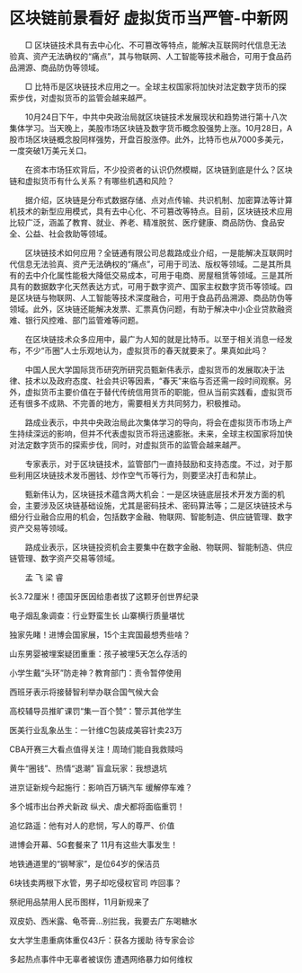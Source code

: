 # 区块链前景看好 虚拟货币当严管-中新网

　　□ 区块链技术具有去中心化、不可篡改等特点，能解决互联网时代信息无法验真、资产无法确权的“痛点”，其与物联网、人工智能等技术融合，可用于食品药品溯源、商品防伪等领域。

　　□ 比特币是区块链技术应用之一。全球主权国家将加快对法定数字货币的探索步伐，对虚拟货币的监管会越来越严。

　　10月24日下午，中共中央政治局就区块链技术发展现状和趋势进行第十八次集体学习。当天晚上，美股市场区块链及数字货币概念股强势上涨。10月28日，A股市场区块链概念股同样强势，开盘百股涨停。此外，比特币也从7000多美元，一度突破1万美元关口。

　　在资本市场狂欢背后，不少投资者的认识仍然模糊，区块链到底是什么？区块链和虚拟货币有什么关系？有哪些机遇和风险？

　　据介绍，区块链是分布式数据存储、点对点传输、共识机制、加密算法等计算机技术的新型应用模式，具有去中心化、不可篡改等特点。目前，区块链技术应用比较广泛，涵盖了教育、就业、养老、精准脱贫、医疗健康、商品防伪、食品安全、公益、社会救助等领域。

　　区块链技术如何应用？全链通有限公司总裁路成业介绍，一是能解决互联网时代信息无法验真、资产无法确权的“痛点”，可用于司法、版权等领域。二是其所具有的去中介化属性能极大降低交易成本，可用于电商、房屋租赁等领域。三是其所具有的数据数字化天然表达方式，可用于数字资产、国家主权数字货币等领域。四是区块链与物联网、人工智能等技术深度融合，可用于食品药品溯源、商品防伪等领域。此外，区块链还能解决发票、汇票真伪问题，有助于解决中小企业贷款融资难、银行风控难、部门监管难等问题。

　　在区块链技术众多应用中，最广为人知的就是比特币。以至于相关消息一经发布，不少“币圈”人士乐观地认为，虚拟货币的春天就要来了。果真如此吗？

　　中国人民大学国际货币研究所研究员甄新伟表示，虚拟货币的发展取决于法律、技术以及政府态度、社会共识等因素，“春天”来临与否还需一段时间观察。另外，虚拟货币主要价值在于替代传统信用货币的职能，但从当前实践看，虚拟货币还有很多不成熟、不完善的地方，需要相关方共同努力，积极推动。

　　路成业表示，中共中央政治局此次集体学习的导向，将会在虚拟货币市场上产生持续深远的影响，但并不代表虚拟货币将迅速膨胀。未来，全球主权国家将加快对法定数字货币的探索步伐，同时，对虚拟货币的监管会越来越严。

　　专家表示，对于区块链技术，监管部门一直持鼓励和支持态度。不过，对于那些利用区块链技术发币圈钱、炒作空气币等行为，则要坚决打击和禁止。

　　甄新伟认为，区块链技术蕴含两大机会：一是区块链底层技术开发方面的机会，主要涉及区块链基础设施，尤其是密码技术、密码算法等；二是区块链技术与细分行业融合应用的机会，包括数字金融、物联网、智能制造、供应链管理、数字资产交易等领域。

　　路成业表示，区块链投资机会主要集中在数字金融、物联网、智能制造、供应链管理、数字资产交易等领域。

　　孟 飞 梁 睿

长3.72厘米！德国牙医因给患者拔了这颗牙创世界纪录

电子烟乱象调查：行业野蛮生长 山寨横行质量堪忧

独家先睹！进博会国家展，15个主宾国最想秀些啥？  

山东男婴被埋案疑团重重：孩子被埋5天怎么存活的

小学生戴“头环”防走神？教育部门：责令暂停使用

西班牙表示将接替智利举办联合国气候大会

高校辅导员推旷课罚“集一百个赞”：警示其他学生

医美行业乱象丛生：一针维C包装成美容针卖23万

CBA开赛三大看点值得关注！周琦们能自我救赎吗

黄牛“圈钱”、热情“退潮” 盲盒玩家：我想退坑

进京证新规今起施行：影响百万辆汽车 缓解停车难？

多个城市出台养犬新政 纵犬、虐犬都将面临重罚！

追忆路遥：他有对人的悲悯，写人的尊严、价值

进博会开幕、5G套餐来了 11月有这些大事发生！

地铁通道里的“钢琴家”，是位64岁的保洁员

6块钱卖两根下水管，男子却吃侵权官司 咋回事？

祭祀用品禁用人民币图样，11月新规来了

双皮奶、西米露、龟苓膏…别拦我，我要去广东喝糖水

女大学生患重病体重仅43斤：获各方援助 待专家会诊

多起热点事件中无辜者被误伤 遭遇网络暴力如何维权
